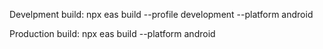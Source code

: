 Develpment build:
    npx eas build --profile development --platform android

Production build:
    npx eas build --platform android